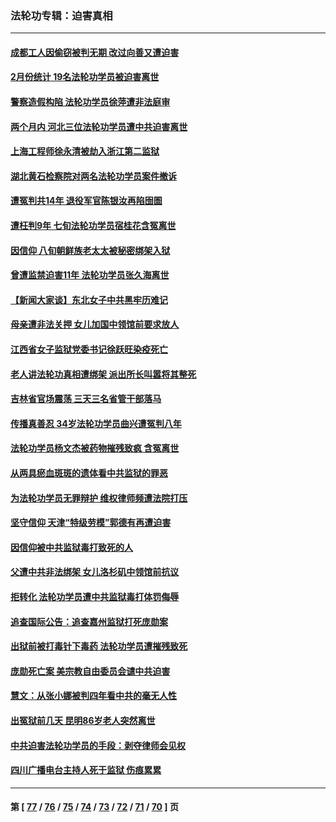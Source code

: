 ### 法轮功专辑：迫害真相
---
#### [成都工人因偷窃被判无期 改过向善又遭迫害](../../pages/nf4379/n13948561.md?03150430) 
#### [2月份统计 19名法轮功学员被迫害离世](../../pages/nf4379/n13947335.md?03150430) 
#### [警察造假构陷 法轮功学员徐萍遭非法庭审](../../pages/nf4379/n13946469.md?03150430) 
#### [两个月内 河北三位法轮功学员遭中共迫害离世](../../pages/nf4379/n13945856.md?03150430) 
#### [上海工程师徐永清被劫入浙江第二监狱](../../pages/nf4379/n13945041.md?03150430) 
#### [湖北黄石检察院对两名法轮功学员案件撤诉](../../pages/nf4379/n13944382.md?03150430) 
#### [遭冤判共14年 退役军官陈银汝再陷囹圄](../../pages/nf4379/n13943569.md?03150430) 
#### [遭枉判9年 七旬法轮功学员宿桂花含冤离世](../../pages/nf4379/n13943708.md?03150430) 
#### [因信仰 八旬朝鲜族老太太被秘密绑架入狱](../../pages/nf4379/n13942333.md?03150430) 
#### [曾遭监禁迫害11年 法轮功学员张久海离世](../../pages/nf4379/n13941569.md?03150430) 
#### [【新闻大家谈】东北女子中共黑牢历难记](../../pages/nf4379/n13942450.md?03150430) 
#### [母亲遭非法关押 女儿加国中领馆前要求放人](../../pages/nf4379/n13941094.md?03150430) 
#### [江西省女子监狱党委书记徐跃旺染疫死亡](../../pages/nf4379/n13940039.md?03150430) 
#### [老人讲法轮功真相遭绑架 派出所长叫嚣将其整死](../../pages/nf4379/n13939553.md?03150430) 
#### [吉林省官场震荡 三天三名省管干部落马](../../pages/nf4379/n13939851.md?03150430) 
#### [传播真善忍 34岁法轮功学员曲兴遭冤判八年](../../pages/nf4379/n13939536.md?03150430) 
#### [法轮功学员杨文杰被药物摧残致疯 含冤离世](../../pages/nf4379/n13938659.md?03150430) 
#### [从两具瘀血斑斑的遗体看中共监狱的罪恶](../../pages/nf4379/n13936388.md?03150430) 
#### [为法轮功学员无罪辩护 维权律师频遭法院打压](../../pages/nf4379/n13937296.md?03150430) 
#### [坚守信仰 天津“特级劳模”郭德有再遭迫害](../../pages/nf4379/n13934725.md?03150430) 
#### [因信仰被中共监狱毒打致死的人](../../pages/nf4379/n13934141.md?03150430) 
#### [父遭中共非法绑架 女儿洛杉矶中领馆前抗议](../../pages/nf4379/n13933807.md?03150430) 
#### [拒转化 法轮功学员遭中共监狱毒打体罚侮辱](../../pages/nf4379/n13928989.md?03150430) 
#### [追查国际公告：追查嘉州监狱打死庞勋案](../../pages/nf4379/n13933461.md?03150430) 
#### [出狱前被打毒针下毒药 法轮功学员遭摧残致死](../../pages/nf4379/n13931976.md?03150430) 
#### [庞勋死亡案 美宗教自由委员会谴中共迫害](../../pages/nf4379/n13932260.md?03150430) 
#### [慧文：从张小娜被判四年看中共的毫无人性](../../pages/nf4379/n13931796.md?03150430) 
#### [出冤狱前几天 昆明86岁老人突然离世](../../pages/nf4379/n13931228.md?03150430) 
#### [中共迫害法轮功学员的手段：剥夺律师会见权](../../pages/nf4379/n13929748.md?03150430) 
#### [四川广播电台主持人死于监狱 伤痕累累](../../pages/nf4379/n13929027.md?03150430) 

---
#### 第 [ [77](./77.md?03150430) / [76](./76.md?03150430) / [75](./75.md?03150430) / [74](./74.md?03150430) / [73](./73.md?03150430) / [72](./72.md?03150430) / [71](./71.md?03150430) / [70](./70.md?03150430) ] 页
